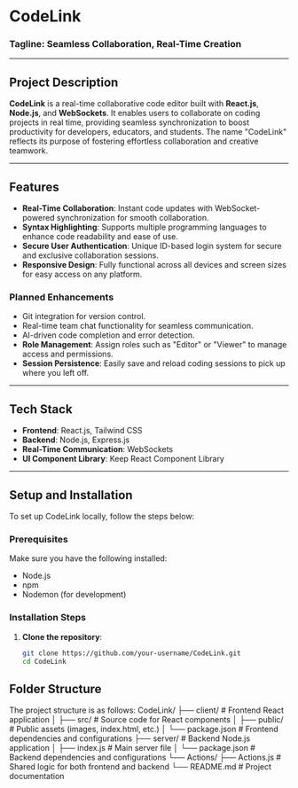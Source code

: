 # CodeLink

### **Tagline:** Seamless Collaboration, Real-Time Creation

---

## **Project Description**

**CodeLink** is a real-time collaborative code editor built with **React.js**, **Node.js**, and **WebSockets**. It enables users to collaborate on coding projects in real time, providing seamless synchronization to boost productivity for developers, educators, and students. The name "CodeLink" reflects its purpose of fostering effortless collaboration and creative teamwork.

---

## **Features**

- **Real-Time Collaboration**: Instant code updates with WebSocket-powered synchronization for smooth collaboration.
- **Syntax Highlighting**: Supports multiple programming languages to enhance code readability and ease of use.
- **Secure User Authentication**: Unique ID-based login system for secure and exclusive collaboration sessions.
- **Responsive Design**: Fully functional across all devices and screen sizes for easy access on any platform.

### **Planned Enhancements**

- Git integration for version control.
- Real-time team chat functionality for seamless communication.
- AI-driven code completion and error detection.
- **Role Management**: Assign roles such as "Editor" or "Viewer" to manage access and permissions.
- **Session Persistence**: Easily save and reload coding sessions to pick up where you left off.

---

## **Tech Stack**

- **Frontend**: React.js, Tailwind CSS
- **Backend**: Node.js, Express.js
- **Real-Time Communication**: WebSockets
- **UI Component Library**: Keep React Component Library

---

## **Setup and Installation**

To set up CodeLink locally, follow the steps below:

### **Prerequisites**

Make sure you have the following installed:

- Node.js
- npm
- Nodemon (for development)

### **Installation Steps**

1. **Clone the repository**:

   ```bash
   git clone https://github.com/your-username/CodeLink.git
   cd CodeLink
   ```

## Folder Structure

The project structure is as follows:
CodeLink/
├── client/ # Frontend React application
│ ├── src/ # Source code for React components
│ ├── public/ # Public assets (images, index.html, etc.)
│ └── package.json # Frontend dependencies and configurations
├── server/ # Backend Node.js application
│ ├── index.js # Main server file
│ └── package.json # Backend dependencies and configurations
└── Actions/
├── Actions.js # Shared logic for both frontend and backend
└── README.md # Project documentation
